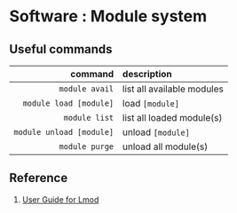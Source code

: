 # Software : Module system
## Useful commands
| command | description |
|--:|:--|
|`module avail`| list all available modules|
|`module load [module]` | load `[module]`|
|`module list` | list all loaded module(s) |
|`module unload [module]` | unload `[module]` |
|`module purge` | unload all module(s) |
  
## Reference
1. [User Guide for Lmod](https://lmod.readthedocs.io/en/latest/010_user.html)
